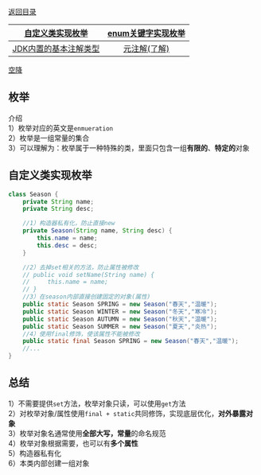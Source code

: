 
[返回目录](index.md)



|[**自定义类实现枚举**](枚举和注解.md)|[enum关键字实现枚举](enum关键字实现枚举.md)|
|:-:|:-:|
|[JDK内置的基本注解类型](JDK内置基本注解.md)|[元注解(了解)](元注解.md)|


[空降]([https://](https://www.bilibili.com/video/BV1fh411y7R8?t=450.5&p=425))

## 枚举
介绍   
1）枚举对应的英文是`enmueration`  
2）枚举是一组常量的集合  
3）可以理解为：枚举属于一种特殊的类，里面只包含一组**有限的**、**特定的**对象

## 自定义类实现枚举
```java
class Season {
    private String name;
    private String desc;

    //1）构造器私有化，防止直接new
    private Season(String name, String desc) {
        this.name = name;
        this.desc = desc;
    }

    //2）去掉set相关的方法，防止属性被修改
    // public void setName(String name) {
    //     this.name = name;
    // }
    //3）在season内部直接创建固定的对象(属性)
    public static Season SPRING = new Season("春天","温暖");
    public static Season WINTER = new Season("冬天","寒冷");
    public static Season AUTUMN = new Season("秋天","温暖");
    public static Season SUMMER = new Season("夏天","炎热");   
    //4）使用final修饰，使该属性不能被修改
    public static final Season SPRING = new Season("春天","温暖");
    //...
}
```
## 总结
1）不需要提供`set`方法，枚举对象只读，可以使用`get`方法  
2）对枚举对象/属性使用`final + static`共同修饰，实现底层优化，**对外暴露对象**   
3）枚举对象名通常使用**全部大写，常量**的命名规范  
4）枚举对象根据需要，也可以有**多个属性**  
5）构造器私有化    
6）本类内部创建一组对象   